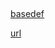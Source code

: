 ##


[basedef](https://pubs.opengroup.org/onlinepubs/9699919799/basedefs/sys_types.h.html)

[url](https://web.archive.org/web/20100724201155/http://www.space.unibe.ch/comp_doc/c_manual/C/FUNCTIONS/funcref.htm)
